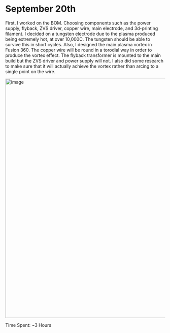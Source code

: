 <h1>September 20th</h1>

First, I worked on the BOM. Choosing components such as the power supply, flyback, ZVS driver, copper wire, main electrode, and 3d-printing filament. I decided on a tungsten electrode due to the plasma produced being extremely hot, at over 10,000C. The tungsten should be able to survive this in short cycles. Also, I designed the main plasma vortex in Fusion 360. The copper wire will be round in a torodial way in order to produce the vortex effect. The flyback transformer is mounted to the main build but the ZVS driver and power supply will not. I also did some research to make sure that it will actually achieve the vortex rather than arcing to a single point on the wire.

<img width="904" height="753" alt="image" src="https://github.com/user-attachments/assets/d94cd199-2032-48bd-8744-a802443fa05a" />

Time Spent: ~3 Hours
